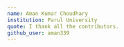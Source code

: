 ```yaml
---
name: Aman Kumar Choudhary 
institution: Parul University
quote: I thank all the contributors.
github_user: aman339
---
```

